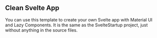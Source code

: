## Clean Svelte App

You can use this template to create your own Svelte app with Material UI and Lazy Components. It is the same as the SvelteStartup project, just without anything in the source files.